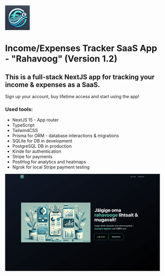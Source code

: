 ![Rahavoog Logo](https://raw.githubusercontent.com/ristotoldsep/expenses-tracker-saas/refs/heads/main/public/favicon.png) 
# Income/Expenses Tracker SaaS App - "Rahavoog" (Version 1.2)

## This is a full-stack NextJS app for tracking your income & expenses as a SaaS. 

Sign up your account, buy lifetime access and start using the app!

### Used tools:

* NextJS 15 - App router
* TypeScript
* TailwindCSS
* Prisma for ORM - database interactions & migrations
* SQLite for DB in development
* PostgreSQL DB in production
* Kinde for authentication
* Stripe for payments
* PostHog for analytics and heatmaps
* Ngrok for local Stripe payment testing

[![Rahavoog Hero](https://raw.githubusercontent.com/ristotoldsep/expenses-tracker-saas/refs/heads/main/public/rahavoog-hero.png)](https://rahavoog.vercel.app)